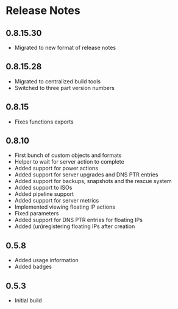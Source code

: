 # Release Notes

## 0.8.15.30

- Migrated to new format of release notes

## 0.8.15.28

- Migrated to centralized build tools
- Switched to three part version numbers

## 0.8.15

- Fixes functions exports

## 0.8.10

- First bunch of custom objects and formats
- Helper to wait for server action to complete
- Added support for power actions
- Added support for server upgrades and DNS PTR entries
- Added support for backups, snapshots and the rescue system
- Added support to ISOs
- Added pipeline support
- Added support for server metrics
- Implemented viewing floating IP actions
- Fixed parameters
- Added support for DNS PTR entries for floating IPs
- Added (un)registering floating IPs after creation

## 0.5.8

- Added usage information
- Added badges

## 0.5.3

- Initial build